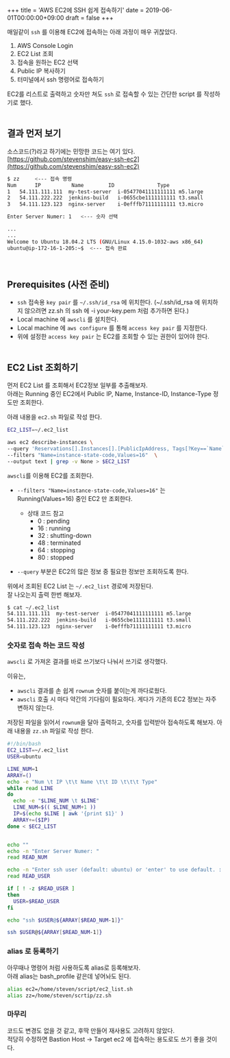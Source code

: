 +++
title = 'AWS EC2에 SSH 쉽게 접속하기'
date = 2019-06-01T00:00:00+09:00
draft = false
+++

매일같이 `ssh` 를 이용해 EC2에 접속하는 아래 과정이 매우 귀찮았다. 

1. AWS Console Login
2. EC2 List 조회
3. 접속을 원하는 EC2 선택
4. Public IP 복사하기
5. 터미널에서 ssh 명령어로 접속하기

EC2를 리스트로 출력하고 숫자만 쳐도 `ssh` 로 접속할 수 있는 간단한 script 를 작성하기로 했다.
<br><br>

## 결과 먼저 보기

소스코드(?)라고 하기에는 민망한 코드는 여기 있다.  
[https://github.com/stevenshim/easy-ssh-ec2](https://github.com/stevenshim/easy-ssh-ec2)



```bash
$ zz     <--- 접속 명령 
Num 	 IP 		 Name 		 ID 			 Type
1 	54.111.111.111	my-test-server	i-05477041111111111	m5.large
2 	54.111.222.222	jenkins-build	i-0655cbe1111111111	t3.small
3 	54.111.123.123	nginx-server	i-0efffb71111111111	t3.micro

Enter Server Numer: 1   <--- 숫자 선택

...
...
Welcome to Ubuntu 18.04.2 LTS (GNU/Linux 4.15.0-1032-aws x86_64)
ubuntu@ip-172-16-1-205:~$  <--- 접속 완료
```
<br>

## Prerequisites (사전 준비) 
* `ssh` 접속용 `key pair` 를 `~/.ssh/id_rsa` 에 위치한다. (~/.ssh/id_rsa 에 위치하지 않으려면 zz.sh 의 ssh 에 -i your-key.pem  처럼 추가하면 된다.)
* Local machine 에 `awscli` 를 설치한다. 
* Local machine 에 `aws configure` 를 통해 `access key pair` 를 지정한다.
* 위에 설정한 `access key pair` 는 EC2를 조회할 수 있는 권한이 있어야 한다.
<br><br>

## EC2 List 조회하기

먼저 EC2 List 를 조회해서 EC2정보 일부를 추출해보자.  
아래는 Running 중인 EC2에서 Public IP, Name, Instance-ID, Instance-Type 정도만 조회한다.

아래 내용을 `ec2.sh` 파일로 작성 한다.
```bash 
EC2_LIST=~/.ec2_list

aws ec2 describe-instances \
--query 'Reservations[].Instances[].[PublicIpAddress, Tags[?Key==`Name`]|[0].Value, InstanceId, InstanceType]' \
--filters "Name=instance-state-code,Values=16"  \
--output text | grep -v None > $EC2_LIST
```

`awscli`를 이용해 EC2를 조회한다.
* `--filters "Name=instance-state-code,Values=16"` 는 Running(Values=16) 중인 EC2 만 조회한다.
  * 상태 코드 참고
    * 0 : pending
    * 16 : running
    * 32 : shutting-down
    * 48 : terminated
    * 64 : stopping
    * 80 : stopped

* `--query` 부분은 EC2의 많은 정보 중 필요한 정보만 조회하도록 한다.  

위에서 조회된 EC2 List 는 `~/.ec2_list` 경로에 저장된다.  
잘 나오는지 출력 한번 해보자.
```bash
$ cat ~/.ec2_list
54.111.111.111	my-test-server	i-05477041111111111	m5.large
54.111.222.222	jenkins-build	i-0655cbe1111111111	t3.small
54.111.123.123	nginx-server	i-0efffb71111111111	t3.micro
```

### 숫자로 접속 하는 코드 작성
`awscli` 로 가져온 결과를 바로 쓰기보다 나눠서 쓰기로 생각했다.

이유는,
* `awscli` 결과를 손 쉽게 `rownum` 숫자를 붙이는게 까다로웠다.
* `awscli` 호출 시 마다 약간의 기다림이 필요하다. 게다가 기존의 EC2 정보는 자주 변하지 않는다.


저장된 파일을 읽어서 `rownum`을 달아 출력하고, 숫자를 입력받아 접속하도록 해보자.
아래 내용을 `zz.sh` 파일로 작성 한다.
```bash
#!/bin/bash
EC2_LIST=~/.ec2_list
USER=ubuntu

LINE_NUM=1
ARRAY=()
echo -e "Num \t IP \t\t Name \t\t ID \t\t\t Type"
while read LINE
do
  echo -e "$LINE_NUM \t $LINE"
  LINE_NUM=$(( $LINE_NUM+1 ))
  IP=$(echo $LINE | awk '{print $1}' )
  ARRAY+=($IP)
done < $EC2_LIST


echo ""
echo -n "Enter Server Numer: "
read READ_NUM

echo -n "Enter ssh user (default: ubuntu) or 'enter' to use default. : "
read READ_USER

if [ ! -z $READ_USER ]
then
  USER=$READ_USER
fi

echo "ssh $USER@${ARRAY[$READ_NUM-1]}"

ssh $USER@${ARRAY[$READ_NUM-1]}
```

### alias 로 등록하기
아무때나 명령어 처럼 사용하도록 alias로 등록해보자.  
아래 alias는 bash_profile 같은데 넣어놔도 된다.
```bash
alias ec2=/home/steven/script/ec2_list.sh
alias zz=/home/steven/scrtip/zz.sh
```

### 마무리
코드도 변경도 없을 것 같고, 후딱 만들어 재사용도 고려하지 않았다.  
적당히 수정하면 Bastion Host -> Target ec2 에 접속하는 용도로도 쓰기 좋을 것이다.
